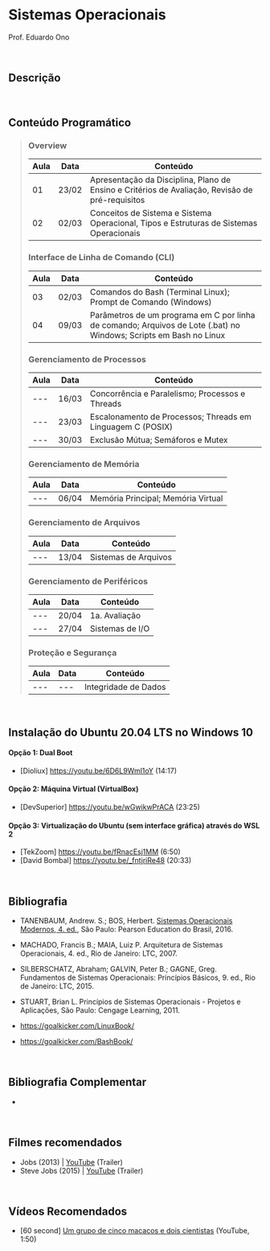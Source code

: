# Sistemas Operacionais

Prof. Eduardo Ono

<br>

## Descrição

<br>

## Conteúdo Programático

> ### Overview
> Aula | Data  | Conteúdo
> ---  | ---   | ---
> 01   | 23/02 | Apresentação da Disciplina, Plano de Ensino e Critérios de Avaliação, Revisão de pré-requisitos
> 02   | 02/03 | Conceitos de Sistema e Sistema Operacional, Tipos e Estruturas de Sistemas Operacionais
>
> ### Interface de Linha de Comando (CLI)
> Aula | Data  | Conteúdo
> ---  | ---   | ---
> 03   | 02/03 | Comandos do Bash (Terminal Linux); Prompt de Comando (Windows)
> 04   | 09/03 | Parâmetros de um programa em C por linha de comando; Arquivos de Lote (.bat) no Windows; Scripts em Bash no Linux
>
> ### Gerenciamento de Processos
> Aula | Data  | Conteúdo
> ---  | ---   | ---
> ---  | 16/03 | Concorrência e Paralelismo; Processos e Threads
> ---  | 23/03 | Escalonamento de Processos; Threads em Linguagem C (POSIX)
> ---  | 30/03 | Exclusão Mútua; Semáforos e Mutex
>
> ### Gerenciamento de Memória
> Aula | Data  | Conteúdo
> ---  | ---   | ---
> ---  | 06/04 | Memória Principal; Memória Virtual
>
> ### Gerenciamento de Arquivos
> Aula | Data  | Conteúdo
> ---  | ---   | ---
> ---  | 13/04 | Sistemas de Arquivos
>
> ### Gerenciamento de Periféricos
> Aula | Data  | Conteúdo
> ---  | ---   | ---
> ---  | 20/04 | 1a. Avaliação
> ---  | 27/04 | Sistemas de I/O
>
> ### Proteção e Segurança
> Aula | Data  | Conteúdo
> ---  | ---   | ---
> ---  | ---   | Integridade de Dados

<br>

## Instalação do Ubuntu 20.04 LTS no Windows 10

#### Opção 1: Dual Boot
- [Dioliux] https://youtu.be/6D6L9Wml1oY (14:17)

#### Opção 2: Máquina Virtual (VirtualBox)
- [DevSuperior] https://youtu.be/wGwikwPrACA (23:25)

#### Opção 3: Virtualização do Ubuntu (sem interface gráfica) através do WSL 2
- [TekZoom] https://youtu.be/fRnacEsj1MM (6:50)
- [David Bombal] https://youtu.be/_fntjriRe48 (20:33)

<br>

## Bibliografia

* TANENBAUM, Andrew. S.; BOS, Herbert. [Sistemas Operacionais Modernos, 4. ed.](https://archive.org/details/SistemasOperacionaisModernosTanenbaum4Edio/), São Paulo: Pearson Education do Brasil, 2016.

* MACHADO, Francis B.; MAIA, Luiz P. Arquitetura de Sistemas Operacionais, 4. ed., Rio de Janeiro:
 LTC, 2007.

* SILBERSCHATZ, Abraham; GALVIN, Peter B.; GAGNE, Greg. Fundamentos de Sistemas Operacionais: Princípios
 Básicos, 9. ed., Rio de Janeiro: LTC, 2015.

* STUART, Brian L. Princípios de Sistemas Operacionais - Projetos e Aplicações, São Paulo: Cengage Learning, 2011.

* https://goalkicker.com/LinuxBook/

* https://goalkicker.com/BashBook/

<br>

## Bibliografia Complementar

* 

<br>

## Filmes recomendados

* Jobs (2013) | [YouTube](https://youtu.be/SH1jKZwcS9Y) (Trailer)
* Steve Jobs (2015) | [YouTube](https://youtu.be/aEr6K1bwIVs) (Trailer)

<br>

## Vídeos Recomendados

* [60 second] [Um grupo de cinco macacos e dois cientistas](https://www.youtube.com/watch?v=ZAQtwFpkksw) (YouTube, 1:50)
